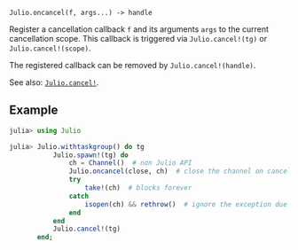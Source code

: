     Julio.oncancel(f, args...) -> handle

Register a cancellation callback `f` and its arguments `args` to the current
cancellation scope.  This callback is triggered via `Julio.cancel!(tg)` or
`Julio.cancel!(scope)`.

The registered callback can be removed by `Julio.cancel!(handle)`.

See also: [`Julio.cancel!`](@ref).

## Example

```julia
julia> using Julio

julia> Julio.withtaskgroup() do tg
           Julio.spawn!(tg) do
               ch = Channel()  # non Julio API
               Julio.oncancel(close, ch)  # close the channel on cancellation
               try
                   take!(ch)  # blocks forever
               catch
                   isopen(ch) && rethrow()  # ignore the exception due to `close`
               end
           end
           Julio.cancel!(tg)
       end;
```
